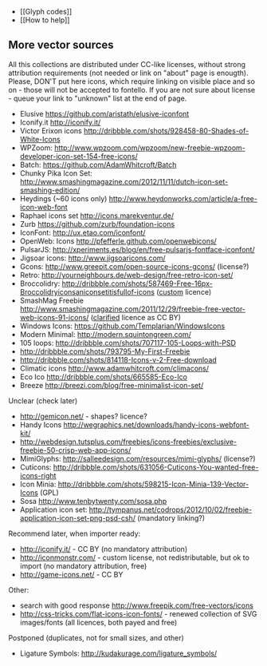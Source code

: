 * [[Glyph codes]]
* [[How to help]]

More vector sources
-------------------

All this collections are distributed under CC-like licenses, without strong attribution requirements (not needed or link on "about" page is enougth). Please, DON'T put here icons, which require linking on visible place and so on - those will not be accepted to fontello. If you are not sure about license - queue your link to "unknown" list at the end of page.

* Elusive https://github.com/aristath/elusive-iconfont
* Iconify.it http://iconify.it/
* Victor Erixon icons http://dribbble.com/shots/928458-80-Shades-of-White-Icons
* WPZoom: http://www.wpzoom.com/wpzoom/new-freebie-wpzoom-developer-icon-set-154-free-icons/
* Batch: https://github.com/AdamWhitcroft/Batch
* Chunky Pika Icon Set: http://www.smashingmagazine.com/2012/11/11/dutch-icon-set-smashing-edition/
* Heydings (~60 icons only) http://www.heydonworks.com/article/a-free-icon-web-font
* Raphael icons set http://icons.marekventur.de/
* Zurb https://github.com/zurb/foundation-icons
* IconFont: http://ux.etao.com/iconfont/
* OpenWeb: Icons http://pfefferle.github.com/openwebicons/
* PulsarJS: http://xperiments.es/blog/en/free-pulsarjs-fontface-iconfont/
* Jigsoar icons: http://www.jigsoaricons.com/
* Gcons: http://www.greepit.com/open-source-icons-gcons/ (license?)
* Retro: http://yourneighbours.de/web-design/free-retro-icon-set/
* Broccolidry: http://dribbble.com/shots/587469-Free-16px-Broccolidryiconsaniconsetitisfullof-icons ([custom](http://licence.visualidiot.com/) licence)
* SmashMag Freebie http://www.smashingmagazine.com/2011/12/29/freebie-free-vector-web-icons-91-icons/ ([clarified](http://www.smashingmagazine.com/2012/06/18/freebie-academic-icon-set-10-png-psd-icons/#more-130442) licence as CC BY)
* Windows Icons: https://github.com/Templarian/WindowsIcons
* Modern Minimal: http://modern.squintongreen.com/
* 105 loops: http://dribbble.com/shots/707117-105-Loops-with-PSD
* http://dribbble.com/shots/793795-My-First-Freebie
* http://dribbble.com/shots/814118-Icons-v-2-Free-download
* Climatic icons http://www.adamwhitcroft.com/climacons/
* Eco Ico http://dribbble.com/shots/665585-Eco-Ico
* Breeze http://breezi.com/blog/free-minimalist-icon-set/


Unclear (check later)

* http://gemicon.net/ - shapes? licence?
* Handy Icons http://wegraphics.net/downloads/handy-icons-webfont-kit/
* http://webdesign.tutsplus.com/freebies/icons-freebies/exclusive-freebie-50-crisp-web-app-icons/
* MimiGlyphs: http://salleedesign.com/resources/mimi-glyphs/ (license?)
* Cuticons: http://dribbble.com/shots/631056-Cuticons-You-wanted-free-icons-right
* Icon Minia: http://dribbble.com/shots/598215-Icon-Minia-139-Vector-Icons (GPL)
* Sosa http://www.tenbytwenty.com/sosa.php
* Application icon set: http://tympanus.net/codrops/2012/10/02/freebie-application-icon-set-png-psd-csh/ (mandatory linking?)


Recommend later, when importer ready:

* http://iconify.it/ - CC BY (no mandatory attribution)
* http://iconmonstr.com/ - custom license, not redistributable, but ok to import (no mandatory attribution, free)
* http://game-icons.net/ - CC BY


Other:

* search with good response http://www.freepik.com/free-vectors/icons
* http://css-tricks.com/flat-icons-icon-fonts/ - renewed collection of SVG images/fonts (all licences, both payed and free)

Postponed (duplicates, not for small sizes, and other)

* Ligature Symbols: http://kudakurage.com/ligature_symbols/